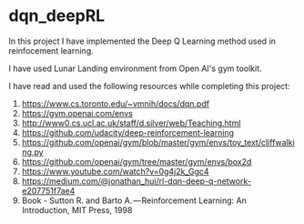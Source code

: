 # dqn_deepRL

In this project I have implemented the Deep Q Learning method used in reinfocement learning.

I have used Lunar Landing environment from Open AI's gym toolkit. 

I have read and used the following resources while completing this project:

1. https://www.cs.toronto.edu/~vmnih/docs/dqn.pdf
2. https://gym.openai.com/envs
3. http://www0.cs.ucl.ac.uk/staff/d.silver/web/Teaching.html
4. https://github.com/udacity/deep-reinforcement-learning
5. https://github.com/openai/gym/blob/master/gym/envs/toy_text/cliffwalking.py
6. https://github.com/openai/gym/tree/master/gym/envs/box2d
7. https://www.youtube.com/watch?v=0g4j2k_Ggc4
8. https://medium.com/@jonathan_hui/rl-dqn-deep-q-network-e207751f7ae4
9. Book - Sutton R. and Barto A. — Reinforcement Learning: An Introduction, MIT Press, 1998


